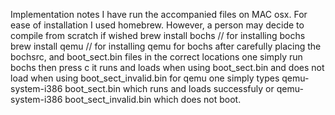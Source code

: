 Implementation notes
I have run the accompanied files on MAC osx. For ease of installation I used homebrew. However, a person may decide to compile from scratch if wished
brew install bochs // for installing bochs
brew install qemu  // for installing qemu
for bochs after carefully placing the bochsrc, and boot_sect.bin files in the correct locations one simply run
bochs
then press c it runs and loads when using boot_sect.bin and does not load when using boot_sect_invalid.bin
for qemu one simply types
qemu-system-i386 boot_sect.bin which runs and loads successfuly
or 
qemu-system-i386 boot_sect_invalid.bin  which does not boot.